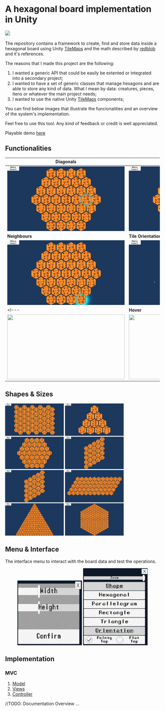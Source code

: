 
# A hexagonal board implementation in Unity
<img src="https://media.istockphoto.com/vectors/polygon-background-for-christmas-vector-id619411136">

The repository contains a framework to create, find and store data inside a hexagonal board using Unity [TileMaps](https://docs.unity3d.com/Manual/class-Tilemap.html) and the math described by [redblob](https://www.redblobgames.com/grids/hexagons/) and it's references. 

The reasons that I made this project are the following:
1. I wanted a generic API that could be easily be extented or integrated into a secondary project;
2. I wanted to have a set of generic classes that manage hexagons and are able to store any kind of data. What I mean by data: creatures, pieces, itens or whatever the main project needs; 
3. I wanted to use the native Unity [TileMaps](https://docs.unity3d.com/Manual/class-Tilemap.html) components;
 
You can find below images that illustrate the funcionalities and an overview of the system's implementation. 

Feel free to use this tool. Any kind of feedback or credit is well appreciated. 

Playable demo [here](https://ycarowr.itch.io/hexagonal-board)
 
## Functionalities

|Diagonals|Horizontal|
|------------|-------------|
|<img width="382" height="210" src="/Assets/Textures/Gifs/diagonals.gif">|<img width="382" height="210" src="/Assets/Textures/Gifs/horizontal.gif">|
|<b>Neighbours</b>|<b>Tile Orientation</b>|
|<img width="382" height="210" src="/Assets/Textures/Gifs/neighbours.gif">|<img width="382" height="210" src="/Assets/Textures/Gifs/orientation.gif">|
<!---|<b>Hover</b>|<b>Zoom</b>|
|<img width="382" height="210" src="/Assets/Textures/Gifs/Hover.gif">|<img width="382" height="210" src="/Assets/Textures/Gifs/zoom1.gif">|--->

## Shapes & Sizes
<img width="191" height="105" src="/Assets/Textures/Gifs/rectangle.GIF"> <img width="191" height="105" src="/Assets/Textures/Gifs/triangle.gif"> <img width="191" height="105" src="/Assets/Textures/Gifs/hexagon.GIF"> <img width="191" height="105" src="/Assets/Textures/Gifs/parallelogram.gif"> <img width="191" height="105" src="/Assets/Textures/Gifs/parallelogram.gif"> <img width="191" height="105" src="/Assets/Textures/Gifs/parallelogram1.gif"> <img width="191" height="105" src="/Assets/Textures/Gifs/triangle1.gif"> <img width="191" height="105" src="/Assets/Textures/Gifs/hexagon1.GIF">  

## Menu & Interface

The interface menu to interact with the board data and test the operations.
<p align="center">
<img width="210" height="210" src="/Assets/Textures/Gifs/Sizes.GIF"> <img width="210" height="250" src="/Assets/Textures/Gifs/Menu.GIF">
</p>

## Implementation

### MVC
1. [Model](/Assets/Scripts/BoardSystem/Board)
2. [Views](/Assets/Scripts/Ui)
3. [Controller](/Assets/Scripts/BoardSystem/BoardController.cs)

//TODO: Documentation Overview ...

